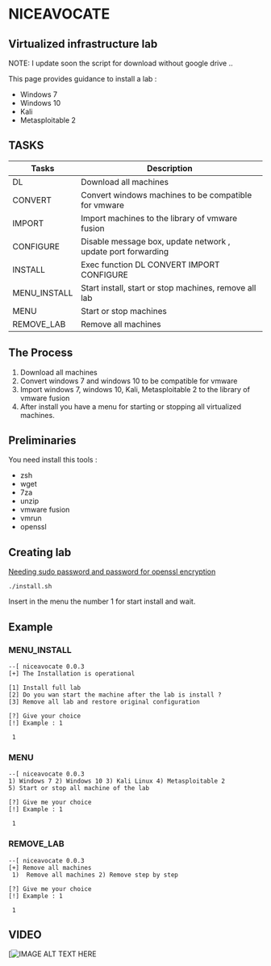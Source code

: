 # NICEAVOCATE
## Virtualized infrastructure lab
NOTE: I update soon the script for download without google drive ..


This page provides guidance to install a lab :
- Windows 7
- Windows 10
- Kali
- Metasploitable 2

## TASKS

| Tasks | Description |
| ------ | ----------- |
| DL           | Download all machines |
| CONVERT      | Convert windows machines to be compatible for vmware |
| IMPORT       | Import machines to the library of vmware fusion |
| CONFIGURE    | Disable message box, update network , update port forwarding |
| INSTALL      | Exec function DL CONVERT IMPORT CONFIGURE |
| MENU_INSTALL | Start install, start or stop machines, remove all lab |
| MENU         | Start or stop machines |
| REMOVE_LAB   | Remove all machines |

## The Process

1. Download all machines
2. Convert windows 7 and windows 10 to be compatible for vmware
3. Import windows 7, windows 10, Kali, Metasploitable 2 to the library of vmware fusion
4. After install you have a menu for starting or stopping all virtualized machines.

## Preliminaries
You need install this tools :
- zsh
- wget
- 7za
- unzip
- vmware fusion
- vmrun
- openssl 

## Creating lab
<u>Needing sudo password and password for openssl encryption</u>
```
./install.sh
```
Insert in the menu the number 1 for start install and wait.

## Example

### MENU_INSTALL

```
--[ niceavocate 0.0.3
[+] The Installation is operational

[1] Install full lab
[2] Do you wan start the machine after the lab is install ?
[3] Remove all lab and restore original configuration

[?] Give your choice
[!] Example : 1
```

```
 1
 ```
 ### MENU
 
 ```
--[ niceavocate 0.0.3
1) Windows 7 2) Windows 10 3) Kali Linux 4) Metasploitable 2
5) Start or stop all machine of the lab

[?] Give me your choice
[!] Example : 1
```

```
 1
```
### REMOVE_LAB

 ```
--[ niceavocate 0.0.3
[+] Remove all machines 
  1)  Remove all machines 2) Remove step by step

[?] Give me your choice
[!] Example : 1
```

```
 1
```

## VIDEO
  
[![IMAGE ALT TEXT HERE](https://i9.ytimg.com/vi_webp/S-DyYp6xcws/mqdefault.webp?v=6211ad85&sqp=CJDC5pAG&rs=AOn4CLAoScu63YoA7sQJgW1et0FdABnfnQ)
